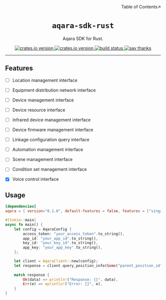 <div align=right>Table of Contents↗️</div>

<h1 align=center><code>aqara-sdk-rust</code></h1>

<p align=center>Aqara SDK for Rust.</p>

<div align=center>
  <a href="https://crates.io/crates/aqara">
    <img src="https://img.shields.io/crates/v/aqara.svg" alt="crates.io version">
  </a>
  <a href="https://crates.io/crates/aqara-sdk-rust">
    <img src="https://img.shields.io/github/repo-size/lvillis/aqara-sdk-rust?style=flat-square&color=328657" alt="crates.io version">
  </a>
  <a href="https://github.com/lvillis/aqara-sdk-rust/actions">
    <img src="https://github.com/lvillis/aqara-sdk-rust/actions/workflows/ci.yaml/badge.svg" alt="build status">
  </a>
  <a href="mailto:lvillis@outlook.com?subject=Thanks%20for%20aqara-sdk-rust!">
    <img src="https://img.shields.io/badge/Say%20Thanks-!-1EAEDB.svg" alt="say thanks">
  </a>
</div>

---

## Features

- [ ] Location management interface
- [ ] Equipment distribution network interface
- [ ] Device management interface
- [ ] Device resource interface
- [ ] Infrared device management interface
- [ ] Device firmware management interface
- [ ] Linkage configuration query interface
- [ ] Automation management interface
- [ ] Scene management interface
- [ ] Condition set management interface
- [x] Voice control interface


## Usage

```toml
[dependencies]
aqara = { version="0.1.0", default-features = false, features = ["singapore"] }
```

```rust
#[tokio::main]
async fn main() {
    let config = AqaraConfig {
        access_token: "your_access_token".to_string(),
        app_id: "your_app_id".to_string(),
        key_id: "your_key_id".to_string(),
        app_key: "your_app_key".to_string(),
    };

    let client = AqaraClient::new(config);
    let response = client.query_position_info(Some("parent_position_id"), Some(1), Some(30)).await;
    
    match response {
        Ok(data) => println!("Response: {}", data),
        Err(e) => eprintln!("Error: {}", e),
    }
}
```